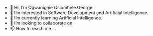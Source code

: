 - 👋 Hi, I’m Ogwanighie Osiomhele George
- 👀 I’m interested in Software Development and Artificial Intelligence.
- 🌱 I’m currently learning Artificial Intelligence.
- 💞️ I’m looking to collaborate on 
- 📫 How to reach me ...

<!---
oshobabz/oshobabz is a ✨ special ✨ repository because its `README.md` (this file) appears on your GitHub profile.
You can click the Preview link to take a look at your changes.
--->
